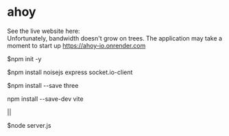 # ahoy

See the live website here:  
Unfortunately, bandwidth doesn't grow on trees. The application may take a moment to start up
https://ahoy-io.onrender.com


$npm init -y

$npm install noisejs express socket.io-client

$npm install --save three

npm install --save-dev vite


|| 


$node server.js 



